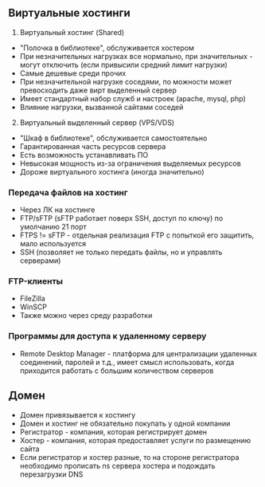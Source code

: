 ## Виртуальные хостинги
1. Виртуальный хостинг (Shared)
- "Полочка в библиотеке", обслуживается хостером
- При незначительных нагрузках все нормально, при значительных - могут отключить (если привысили средний лимит нагрузки)
- Самые дешевые среди прочих
- При незначительной нагрузке соседями, по можности может превосходить даже вирт выделенный сервер
- Имеет стандартный набор служб и настроек (apache, mysql, php)
- Влияние нагрузки, вызванной сайтами соседей
2. Виртуальный выделенный сервер (VPS/VDS)
- "Шкаф в библиотеке", обслуживается самостоятельно
- Гарантированная часть ресурсов сервера
- Есть возможность устанавливать ПО
- Невысокая мощность из-за ограничения выделяемых ресурсов
- Дороже виртуального хостинга (иногда значительно)

### Передача файлов на хостинг
- Через ЛК на хостинге
- FTP/sFTP (sFTP работает поверх SSH, доступ по ключу) по умолчанию 21 порт
- FTPS != sFTP - отдельная реализация FTP с попыткой его защитить, мало используется
- SSH (позволяет не только передать файлы, но и управлять серверами)

### FTP-клиенты
- FileZilla
- WinSCP
- Также можно через среду разработки

### Программы для доступа к удаленному серверу
- Remote Desktop Manager - платформа для централизации удаленных соединений, паролей и т.д., имеет смысл использовать, когда приходится работать с большим количеством серверов

## Домен
- Домен привязывается к хостингу
- Домен и хостинг не обязательно покупать у одной компании
- Регистратор - компания, которая регистрирует домен
- Хостер - компания, которая предоставляет услуги по размещению сайта
- Если регистратор и хостер разные, то на стороне регистратора необходимо прописать ns сервера хостера и подождать перезагрузки DNS